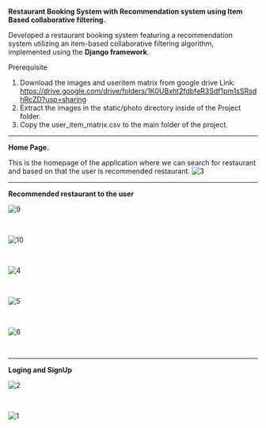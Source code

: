 **Restaurant Booking System with Recommendation system using Item Based collaborative filtering.**

Developed a restaurant booking system featuring a recommendation system utilizing an item-based collaborative filtering algorithm, implemented using the **Django framework**.

Prerequisite
1. Download the images and useritem matrix from google drive Link: https://drive.google.com/drive/folders/1K0UBxht2fdbfeR3Sdf1pm1sSRsdhRcZD?usp=sharing
2. Extract the images in the static/photo directory inside of the Project folder.
3. Copy the user_item_matrix.csv to the main folder of the project.

<hr>

**Home Page.**

This is the homepage of the application where we can search for restaurant and based on that the user is recommended restaurant.
![3](https://github.com/aayushgurung/RestaurantBooking/assets/52774220/88dedbdc-06b2-4c61-ac59-da4b6d4a4360)

<hr>

**Recommended restaurant to the user**

![9](https://github.com/aayushgurung/RestaurantBooking/assets/52774220/776c122a-ced9-4766-8814-3f6c42983248)

<br>

![10](https://github.com/aayushgurung/RestaurantBooking/assets/52774220/81736cfc-1d64-402a-a1cd-4ca427b28949)

<br>

![4](https://github.com/aayushgurung/RestaurantBooking/assets/52774220/92850fd6-726e-4dc9-8e1f-ee7069170f96)

<br>

![5](https://github.com/aayushgurung/RestaurantBooking/assets/52774220/a34b5f0f-2d4f-4dff-b38b-2e39e89d3444)

<br>

![6](https://github.com/aayushgurung/RestaurantBooking/assets/52774220/dd272077-1348-4c35-9862-9b5bf03ba600)

<br>

<hr>

**Loging and SignUp**

![2](https://github.com/aayushgurung/RestaurantBooking/assets/52774220/c862f06e-b545-410f-9bf2-dc5aa42587a8)

<br>

![1](https://github.com/aayushgurung/RestaurantBooking/assets/52774220/4d971563-aece-477f-8173-c3d263f9993e)



